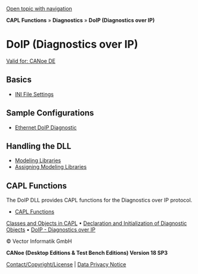 [Open topic with navigation](../../../../CANoeDEFamily.htm#Topics/CAPLFunctions/Diagnostics/CAPLDiagnosticDoIP.md)

**CAPL Functions** » **Diagnostics** » **DoIP (Diagnostics over IP)**

# DoIP (Diagnostics over IP)

[Valid for: CANoe DE](../../Shared/FeatureAvailability.md)

## Basics

- [INI File Settings](../../CANoeCANalyzer/Diagnostics/DoIP/DiagnosticsDoIPIniFile.md)

## Sample Configurations

- [Ethernet DoIP Diagnostic](../../SampConf/Ethernet/SampConfsEthernet.md#BMEthernetDiagnostic)

## Handling the DLL

- [Modeling Libraries](../../CANoeCANalyzer/LibrariesPackages/OEMPackages.md)
- [Assigning Modeling Libraries](../../CANoeCANalyzer/LibrariesPackages/AddOnDLLsAssigning.md)

## CAPL Functions

The DoIP DLL provides CAPL functions for the Diagnostics over IP protocol.

- [CAPL Functions](CAPLfunctionsDiagnosticsOverview.md#FunctionsDiagnosticsOverIP)

[Classes and Objects in CAPL](../../Shared/CAPL/General/ClassesAndObjects.md) • [Declaration and Initialization of Diagnostic Objects](../../CANoeCANalyzer/Diagnostics/Analysis/DiagnosticsDiagnosticsObjectsInCAPL.md) • [DoIP - Diagnostics over IP](../../CANoeCANalyzer/Diagnostics/DoIP/DiagnosticsDoIP.md)

© Vector Informatik GmbH

**CANoe (Desktop Editions & Test Bench Editions) Version 18 SP3**

[Contact/Copyright/License](../../Shared/ContactCopyrightLicense.md) | [Data Privacy Notice](https://www.vector.com/int/en/company/get-info/privacy-policy/)
